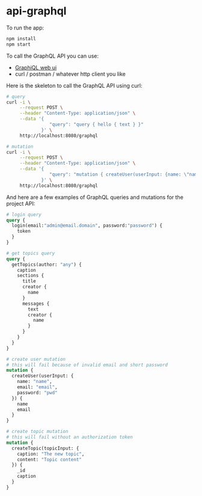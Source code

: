 # api-graphql

To run the app:
```bash
npm install
npm start
```

To call the GraphQL API you can use:
* [GraphiQL web ui](http://localhost:8080/graphql)
* curl / postman / whatever http client you like

Here is the skeleton to call the GraphQL API using curl:
```bash
# query
curl -i \
     --request POST \
     --header "Content-Type: application/json" \
     --data '{
                "query": "query { hello { text } }"
             }' \
     http://localhost:8080/graphql

# mutation
curl -i \
     --request POST \
     --header "Content-Type: application/json" \
     --data '{
                "query": "mutation { createUser(userInput: {name: \"name\", email: \"email\", password: \"pwd\"}) { name email }}"
             }' \
     http://localhost:8080/graphql
```

And here are a few examples of GraphQL queries and mutations for the project API:

```graphql
# login query
query {
  login(email:"admin@email.domain", password:"password") {
    token
  }
}

# get topics query
query {
  getTopics(author: "any") {
    caption
    sections {
      title
      creator {
        name
      }
      messages {
        text
        creator {
          name
        }
      }
    }
  }
}

# create user mutation
# this will fail because of invalid email and short password
mutation {
  createUser(userInput: {
    name: "name",
    email: "email",
    password: "pwd"
  }) {
    name
    email
  }
}

# create topic mutation
# this will fail without an authorization token
mutation {
  createTopic(topicInput: {
    caption: "The new topic",
    content: "Topic content"
  }) {
    _id
    caption
  }
}
```